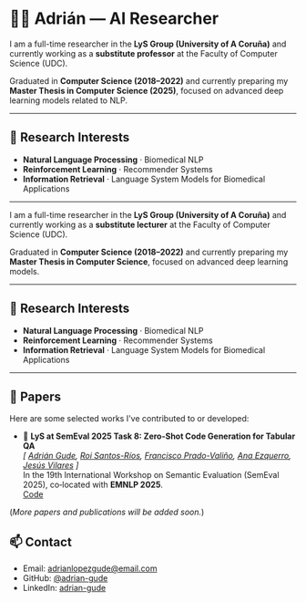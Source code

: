 # 👨‍🔬 Adrián — AI Researcher

I am a full-time researcher in the **LyS Group (University of A Coruña)** and currently working as a **substitute professor** at the Faculty of Computer Science (UDC).

Graduated in **Computer Science (2018–2022)** and currently preparing my **Master Thesis in Computer Science (2025)**, focused on advanced deep learning models related to NLP.

---

## 🧠 Research Interests

- **Natural Language Processing** · Biomedical NLP  
- **Reinforcement Learning** · Recommender Systems  
- **Information Retrieval** · Language System Models for Biomedical Applications  

---

I am a full-time researcher in the **LyS Group (University of A Coruña)** and currently working as a **substitute lecturer** at the Faculty of Computer Science (UDC).

Graduated in **Computer Science (2018–2022)** and currently preparing my **Master Thesis in Computer Science**, focused on advanced deep learning models.

---

## 🧠 Research Interests

- **Natural Language Processing** · Biomedical NLP  
- **Reinforcement Learning** · Recommender Systems  
- **Information Retrieval** · Language System Models for Biomedical Applications  

---

## 📄 Papers

Here are some selected works I've contributed to or developed:

- 🧬 **LyS at SemEval 2025 Task 8: Zero-Shot Code Generation for Tabular QA**  
  *[
  [Adrián Gude](https://github.com/adrian-gude), 
  [Roi Santos-Ríos](https://github.com/Dunque), 
  [Francisco Prado-Valiño](https://github.com/franciscopradovalino), 
  [Ana Ezquerro](https://github.com/anaezquerro), 
  [Jesús Vilares](https://pdi.udc.es/es/File/Pdi/RF9AF)
  ]*  
  In the 19th International Workshop on Semantic Evaluation (SemEval 2025), co‑located with **EMNLP 2025**.  
  [Code](https://github.com/adrian-gude/Tabular_QA)

(*More papers and publications will be added soon.*)


## 📫 Contact

- Email: adrianlopezgude@email.com  
- GitHub: [@adrian-gude](https://github.com/adrian-gude)  
- LinkedIn: [adrian-gude](https://www.linkedin.com/in/adrian-l%C3%B3pez-gude/)  
